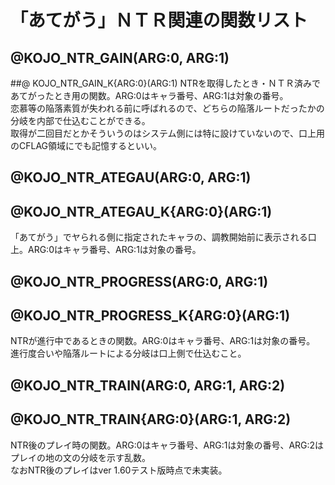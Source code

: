 ﻿「あてがう」ＮＴＲ関連の関数リスト
=================

## @KOJO_NTR_GAIN(ARG:0, ARG:1) 
##@ KOJO_NTR_GAIN_K{ARG:0}(ARG:1)
NTRを取得したとき・ＮＴＲ済みであてがったとき用の関数。ARG:0はキャラ番号、ARG:1は対象の番号。  
恋慕等の陥落素質が失われる前に呼ばれるので、どちらの陥落ルートだったかの分岐を内部で仕込むことができる。  
取得が二回目だとかそういうのはシステム側には特に設けていないので、口上用のCFLAG領域にでも記憶するといい。

## @KOJO_NTR_ATEGAU(ARG:0, ARG:1)
## @KOJO_NTR_ATEGAU_K{ARG:0}(ARG:1)
「あてがう」でヤられる側に指定されたキャラの、調教開始前に表示される口上。ARG:0はキャラ番号、ARG:1は対象の番号。

## @KOJO_NTR_PROGRESS(ARG:0, ARG:1)
## @KOJO_NTR_PROGRESS_K{ARG:0}(ARG:1)
NTRが進行中であるときの関数。ARG:0はキャラ番号、ARG:1は対象の番号。  
進行度合いや陥落ルートによる分岐は口上側で仕込むこと。

## @KOJO_NTR_TRAIN(ARG:0, ARG:1, ARG:2)
## @KOJO_NTR_TRAIN{ARG:0}(ARG:1, ARG:2)
NTR後のプレイ時の関数。ARG:0はキャラ番号、ARG:1は対象の番号、ARG:2はプレイの地の文の分岐を示す乱数。  
なおNTR後のプレイはver 1.60テスト版時点で未実装。



